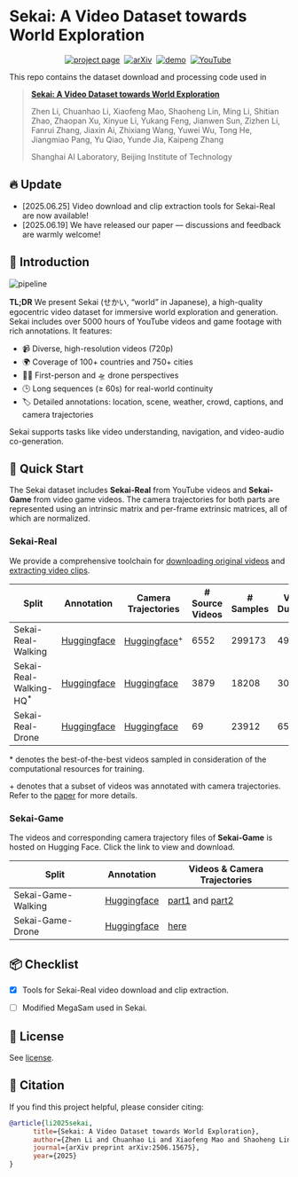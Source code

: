 # Sekai: A Video Dataset towards World Exploration


<div align="center">



[![project page](https://img.shields.io/badge/Project-Page-2ea44f)](https://lixsp11.github.io/sekai-project/)&nbsp;
[![arXiv](https://img.shields.io/badge/arXiv%20paper-2506.15675-b31b1b.svg)](https://arxiv.org/abs/2506.15675)&nbsp;
[![demo](https://img.shields.io/badge/%F0%9F%A4%97%20Hugging%20Face-Dataset-blue)](https://huggingface.co/datasets/Lixsp11/Sekai-Project)&nbsp;
[![YouTube](https://badges.aleen42.com/src/youtube.svg)](https://www.youtube.com/watch?v=5UQ0zAIZkSY)&nbsp;

</div>

This repo contains the dataset download and processing code used in

> [**Sekai: A Video Dataset towards World Exploration**](https://arxiv.org/abs/2506.15675)
>
> Zhen Li, Chuanhao Li, Xiaofeng Mao, Shaoheng Lin, Ming Li, Shitian Zhao, Zhaopan Xu,
> Xinyue Li, Yukang Feng, Jianwen Sun, Zizhen Li, Fanrui Zhang, Jiaxin Ai, Zhixiang Wang,
> Yuwei Wu, Tong He, Jiangmiao Pang, Yu Qiao, Yunde Jia, Kaipeng Zhang
>
> Shanghai AI Laboratory, Beijing Institute of Technology

## 🔥 Update

- [2025.06.25] Video download and clip extraction tools for Sekai-Real are now available!
- [2025.06.19] We have released our paper — discussions and feedback are warmly welcome!

## 🧠 Introduction

![pipeline](https://cdn.jsdelivr.net/gh/Lixsp11/sekai-project@0.3.0/static/images/figure2-compressed.png)

**TL;DR** We present Sekai (せかい, “world” in Japanese), a high-quality egocentric video dataset for immersive world exploration and generation. Sekai includes over 5000 hours of YouTube videos and game footage with rich annotations. It features:  

- 📹 Diverse, high-resolution videos (720p)
- 🌍 Coverage of 100+ countries and 750+ cities
- 🚶‍♂️ First-person and 🛸 drone perspectives
- 🕒 Long sequences (≥ 60s) for real-world continuity
- 🏷️ Detailed annotations: location, scene, weather, crowd, captions, and camera trajectories

Sekai supports tasks like video understanding, navigation, and video-audio co-generation.

## 🚀 Quick Start

The Sekai dataset includes **Sekai-Real** from YouTube videos and **Sekai-Game** from video game videos. The camera trajectories for both parts are represented using an intrinsic matrix and per-frame extrinsic matrices, all of which are normalized.

### Sekai-Real

We provide a comprehensive toolchain for [downloading original videos](https://github.com/Lixsp11/sekai-codebase/tree/main/dataset_downloading) and [extracting video clips](https://github.com/Lixsp11/sekai-codebase/tree/main/clip_extracting).

| Split                    | Annotation                                                   | Camera Trajectories                                          | \# Source Videos | \# Samples | Video Duration | Storage Space |
| ------------------------ | ------------------------------------------------------------ | ------------------------------------------------------------ | ---------------- | ---------- | -------------- | ------------- |
| Sekai-Real-Walking       | [Huggingface](https://huggingface.co/datasets/Lixsp11/Sekai-Project/blob/main/train/sekai-real-walking.csv) | [Huggingface](https://huggingface.co/datasets/Lixsp11/Sekai-Project/blob/main/sekai-real-walking-hq.zip)<sup>+</sup> | 6552             | 299173     | 4986h          | ~10TB         |
| Sekai-Real-Walking-HQ<sup>*</sup> | [Huggingface](https://huggingface.co/datasets/Lixsp11/Sekai-Project/blob/main/train/sekai-real-walking-hq.csv) | [Huggingface](https://huggingface.co/datasets/Lixsp11/Sekai-Project/blob/main/sekai-real-walking-hq.zip) | 3879             | 18208      | 304h           | ~600GB        |
| Sekai-Real-Drone         | [Huggingface](https://huggingface.co/datasets/Lixsp11/Sekai-Project/blob/main/train/sekai-real-drone.csv) | [Huggingface](https://huggingface.co/datasets/Lixsp11/Sekai-Project/blob/main/sekai-real-drone.zip)                                                    | 69               | 23912      | 65h            | ~140GB        |

\* denotes the best-of-the-best videos sampled in consideration of the computational resources for training.

\+ denotes that a subset of videos was annotated with camera trajectories. Refer to the [paper](https://arxiv.org/abs/2506.15675) for more details.

### Sekai-Game

The videos and corresponding camera trajectory files of **Sekai-Game** is hosted on Hugging Face. Click the link to view and download.

| Split              | Annotation                                                   | Videos & Camera Trajectories                                 |
| ------------------ | ------------------------------------------------------------ | ------------------------------------------------------------ |
| Sekai-Game-Walking | [Huggingface](https://huggingface.co/datasets/Lixsp11/Sekai-Project/blob/main/train/sekai-game-walking.csv) | [part1](https://huggingface.co/datasets/Lixsp11/Sekai-Project/blob/main/sekai-game-walking.zip.part_aa) and [part2](https://huggingface.co/datasets/Lixsp11/Sekai-Project/blob/main/sekai-game-walking.zip.part_ab) |
| Sekai-Game-Drone   | [Huggingface](https://huggingface.co/datasets/Lixsp11/Sekai-Project/blob/main/train/sekai-game-drone.csv) | [here](https://huggingface.co/datasets/Lixsp11/Sekai-Project/blob/main/sekai-game-drone.zip) |

## 📦 Checklist

- [x] Tools for Sekai-Real video download and clip extraction.
- [ ] Modified MegaSam used in Sekai.


## 📄 License

See [license](https://github.com/Lixsp11/sekai-codebase/blob/main/LICENSE).

## 📖 Citation

If you find this project helpful, please consider citing:

```bibtex
@article{li2025sekai,
      title={Sekai: A Video Dataset towards World Exploration}, 
      author={Zhen Li and Chuanhao Li and Xiaofeng Mao and Shaoheng Lin and Ming Li and Shitian Zhao and Zhaopan Xu and Xinyue Li and Yukang Feng and Jianwen Sun and Zizhen Li and Fanrui Zhang and Jiaxin Ai and Zhixiang Wang and Yuwei Wu and Tong He and Jiangmiao Pang and Yu Qiao and Yunde Jia and Kaipeng Zhang},
      journal={arXiv preprint arXiv:2506.15675},
      year={2025}
}
```
